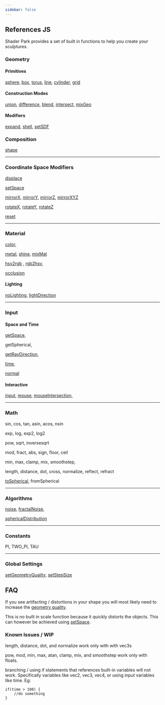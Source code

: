 ```yaml
---
sidebar: false
---
```

## References JS
Shader Park provides a set of built in functions to help you create your sculptures.



### Geometry
#### Primitives
[sphere](/references-js/geometries/sphere.html), [box](/references-js/geometries/box.html), [torus](/references-js/geometries/torus.html), [line](/references-js/geometries/line.html), [cylinder](/references-js/geometries/cylinder.html), [grid](/references-js/geometries/grid.html)

#### Construction Modes
[union](/references-js/operations/union.html), [difference](/references-js/operations/difference.html), [blend](/references-js/operations/blend.html), [intersect](/references-js/operations/intersect.html), [mixGeo](/references-js/operations/mixGeo.html)

#### Modifiers
[expand](/references-js/operations/expand.html), [shell](/references-js/operations/shell.html), [setSDF](/references-js/operations/setSDF.html)

### Composition
[shape](/references-js/geometries/shape.html)

------

### Coordinate Space Modifiers 
[displace](/references-js/operations/displace.html)

[setSpace](/references-js/operations/setSpace.html)

[mirrorX](/references-js/operations/mirrorX.html), [mirrorY](/references-js/operations/mirrorY.html), [mirrorZ](/references-js/operations/mirrorX.html), [mirrorXYZ](/references-js/operations/mirrorXYZ.html)

[rotateX](/references-js/operations/rotateX.html), [rotateY](/references-js/operations/rotateY.html), [rotateZ](/references-js/operations/rotateZ.html)

[reset](/references-js/operations/reset.html)



------

### Material

[color](/references-js/color/color.html), 

[metal](/references-js/color/metal.html),
[shine](/references-js/color/shine.html),
[mixMat](/references-js/color/mixMat)

[hsv2rgb](/references-js/color/hsv2rgb.html) , 
[rgb2hsv](/references-js/color/rgb2hsv.html), 

[occlusion](/references-js/color/occlusion.html)

#### Lighting
[noLighting](/references-js/color/noLighting.html), [lightDirection](/references-js/color/lightDirection.html) 

------


### Input

#### Space and Time

[getSpace](/references-js/input/getSpace.html),

getSpherical,

[getRayDirection](/references-js/input/getRayDirection.html),

[time](/references-js/input/time.html),

[normal](/references-js/input/normal.html)


#### Interactive

[input](/references-js/input/input.html), 
[mouse](/references-js/input/mouse.html), 
[mouseIntersection](/references-js/input/mouseIntersection.html), 


------

### Math

sin, cos, tan, asin, acos, nsin

exp, log, exp2, log2

pow, sqrt, inversesqrt

mod, fract, abs, sign, floor, ceil

min, max, clamp, mix, smoothstep,

length, distance, dot, cross, normalize, reflect, refract

[toSpherical](/references-js/math/toSpherical.html), fromSpherical

------

### Algorithms
[noise](/references-js/algorithms/noise.html), [fractalNoise](/references-js/algorithms/fractalNoise.html), 

[sphericalDistribution](/references-js/algorithms/sphericalDistribution.html)


------

### Constants

PI, TWO_PI, TAU

------

### Global Settings

[setGeometryQuality](/references-js/global-settings/setGeometryQuality.html), [setStepSize](/references-js/global-settings/setStepSize.html)  

  
## FAQ

If you see artifacting / distortions in your shape you will most likely need to increase the [geometry quality](/references-js/global-settings/setGeometryQuality.html).

This is no built in scale function because it quickly distorts the objects. This can however be achieved using [setSpace](/references-js/operations/setSpace.html).

### Known Issues / WIP

length, distance, dot, and normalize work only with with vec3s

pow, mod, min, max, atan, clamp, mix, and smoothstep work only with floats.

branching / using if statements that references built-in variables will not work. Specifically variables like vec2, vec3, vec4, or using input variables like time.
Eg:
```
if(time > 100) {
    //do something
}
```

